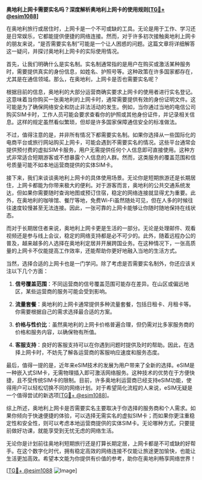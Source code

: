 **奥地利上网卡需要实名吗？深度解析奥地利上网卡的使用规则[[TG💪+ @esim1088](https://t.me/s/esim1088)]**

在奥地利旅行或居住时，上网卡是一个不可或缺的工具。无论是用于工作、学习还是日常娱乐，它都能提供便捷的网络连接。然而，对于许多初次接触奥地利上网卡的朋友来说，“是否需要实名制”可能是一个让人困惑的问题。这篇文章将详细解答这一疑问，并探讨奥地利上网卡的实际使用情况。

首先，让我们明确什么是实名制。实名制通常指的是用户在购买或激活某种服务时，需要提供真实的身份信息，如姓名、护照号等。这种政策在许多国家都存在，尤其是在通信领域。那么，在奥地利，上网卡是否也需要实名呢？

根据目前的信息，奥地利的大部分运营商确实要求上网卡的使用者进行实名登记。这意味着当你购买一张奥地利的上网卡时，通常需要提供有效的身份证明文件。这可能是为了确保网络安全和防止非法活动的发生。例如，当你通过当地的电信公司购买SIM卡时，工作人员可能会要求查看你的护照或其他身份证件，并记录相关信息。这样的规定虽然看似繁琐，但却是许多国家保障通信安全的标准做法。

不过，值得注意的是，并非所有情况下都需要实名制。如果你选择从一些国际化的电商平台或旅行网站购买上网卡，可能会遇到不需要实名的情况。这些平台通常会提供预付费的虚拟SIM卡服务，用户无需提供任何个人信息即可直接使用。这种方式非常适合短期游客或不想暴露个人信息的人群。然而，这类服务的覆盖范围和信号质量可能不如本地运营商提供的实体SIM卡。

接下来，我们来谈谈奥地利上网卡的具体使用场景。无论你是短期旅游还是长期居住，上网卡都能为你带来极大的便利。对于游客而言，奥地利的公共交通系统发达，但如果你需要随时查询地图或预订住宿，稳定的网络连接就显得尤为重要。此外，在奥地利的咖啡馆、餐厅等地，免费Wi-Fi虽然随处可见，但在人多的时候往往速度较慢甚至无法连接。因此，一张可靠的上网卡能够让你随时随地保持在线状态。

而对于长期居住者来说，奥地利上网卡更是生活的一部分。无论是处理邮件、观看视频还是参与线上会议，稳定的网络支持都是必不可少的。此外，随着远程办公的普及，越来越多的人选择在奥地利定居并开展跨国业务。在这种情况下，一张高质量的上网卡不仅能提高工作效率，还能帮助你更好地融入当地的生活方式。

当然，选择合适的上网卡也是一门学问。除了考虑是否需要实名制外，你还应该关注以下几个方面：

1. **信号覆盖范围**：不同运营商的信号覆盖范围可能存在差异。在山区或偏远地区，某些运营商的服务可能会受到影响。
   
2. **流量套餐**：奥地利的上网卡通常提供多种流量套餐，包括日租卡、月租卡等。你需要根据自己的需求选择最合适的方案。
   
3. **价格与性价比**：虽然奥地利的上网卡价格普遍合理，但仍需对比多家服务商的价格和服务内容，以确保物有所值。

4. **客服支持**：良好的客服支持可以在你遇到问题时提供及时的帮助。因此，在选择上网卡时，不妨先了解各运营商的客服响应速度和服务态度。

最后，值得一提的是，近年来eSIM技术的发展为用户带来了全新的选择。eSIM是一种嵌入式SIM卡，无需物理插入即可激活网络服务。这种技术的优势在于方便快捷，且不受传统SIM卡的限制。目前，许多奥地利运营商已经支持eSIM功能，使得用户可以轻松切换不同的网络计划。对于希望简化流程的人来说，eSIM无疑是一个值得尝试的新选项[[TG💪+ @esim1088](https://t.me/s/esim1088)]。

综上所述，奥地利上网卡是否需要实名主要取决于你选择的服务商和个人需求。如果你倾向于快速便捷的体验，可以选择无需实名的虚拟SIM卡；而如果你更注重稳定性和安全性，则可以考虑本地运营商提供的实体SIM卡。无论哪种方式，只要提前做好功课，就能享受到无忧无虑的网络生活。

无论你是计划前往奥地利短期旅行还是打算长期定居，上网卡都是不可或缺的好帮手。在这个数字化时代，拥有稳定高效的网络连接不仅能让旅途更加愉快，也能让生活更加高效。希望本文能为你提供有价值的参考，助你在奥地利畅享网络世界！

[[TG💪+ @esim1088](https://t.me/s/esim1088) ![Image](https://i.postimg.cc/4NQfJmqS/Snipaste-2025-05-13-00-14-12.png)]